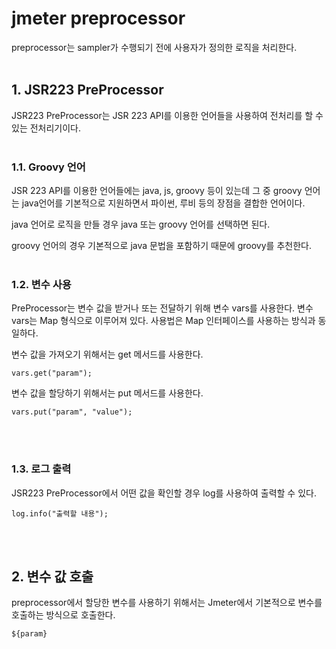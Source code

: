 # jmeter preprocessor
preprocessor는 sampler가 수행되기 전에 사용자가 정의한 로직을 처리한다.
<br><br>

## 1. JSR223 PreProcessor
JSR223 PreProcessor는 JSR 223 API를 이용한 언어들을 사용하여 전처리를 할 수 있는 전처리기이다. 
<br><br>

### 1.1. Groovy 언어
JSR 223 API를 이용한 언어들에는 java, js, groovy 등이 있는데 그 중 groovy 언어는 java언어를 기본적으로 지원하면서 파이썬, 루비 등의 장점을 결합한 언어이다. 

java 언어로 로직을 만들 경우 java 또는 groovy 언어를 선택하면 된다. 

groovy 언어의 경우 기본적으로 java 문법을 포함하기 때문에 groovy를 추천한다. 
<br><br>

### 1.2. 변수 사용 

PreProcessor는 변수 값을 받거나 또는 전달하기 위해 변수 vars를 사용한다. 
변수 vars는 Map 형식으로 이루어져 있다. 
사용법은 Map 인터페이스를 사용하는 방식과 동일하다.

변수 값을 가져오기 위해서는 get 메서드를 사용한다.

~~~
vars.get("param");
~~~

변수 값을 할당하기 위해서는 put 메서드를 사용한다.

~~~
vars.put("param", "value");
~~~
<br><br>

### 1.3. 로그 출력
JSR223 PreProcessor에서 어떤 값을 확인할 경우 log를 사용하여 출력할 수 있다. 

~~~
log.info("출력할 내용");
~~~
<br><br>

## 2. 변수 값 호출 
preprocessor에서 할당한 변수를 사용하기 위해서는 Jmeter에서 기본적으로 변수를 호출하는 방식으로 호출한다.

~~~
${param}
~~~

